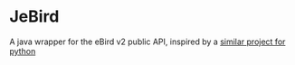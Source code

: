 # JeBird

A java wrapper for the eBird v2 public API, inspired by a [similar project for python](https://github.com/ProjectBabbler/ebird-api)
